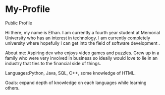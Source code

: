 # My-Profile
Public Profile

Hi there, my name is Ethan. I am currently a fourth year student at Memorial University who has an interest in technology. I am currently completely university where hopefully I can get into the field of software development .

About me:
Aspiring dev who enjoys video games and puzzles. Grew up in a family who were very involved in business so ideally would love to lie in an industry that ties to the financial side of things. 

Languages:Python, Java, SQL, C++, some knowledge of HTML.

Goals: expand depth of knowledge on each languages while learning others.
